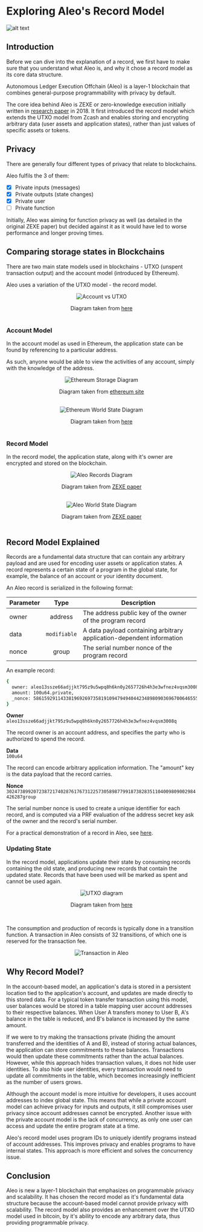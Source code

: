 # Exploring Aleo's Record Model

![alt text](./images/aleo.jpeg)

## Introduction
Before we can dive into the explanation of a record, we first have to make sure that you understand what Aleo is, and why it chose a record model as its core data structure. 

Autonomous Ledger Execution Offchain (Aleo) is a layer-1 blockchain that combines general-purpose programmability with privacy by default. 

The core idea behind Aleo is ZEXE or zero-knowledge execution initially written in [research paper](https://eprint.iacr.org/2018/962.pdf) in 2018. It first introduced the record model which extends the UTXO model from Zcash and enables storing and encrypting arbitrary data (user assets and application states), rather than just values of specific assets or tokens.


## Privacy
There are generally four different types of privacy that relate to blockchains.

Aleo fulfils the 3 of them:
- [x] Private inputs (messages)
- [x] Private outputs (state changes)
- [x] Private user
- [ ] Private function 

Initially, Aleo was aiming for function privacy as well (as detailed in the original ZEXE paper) but decided against it as it would have led to worse performance and longer proving times. 



## Comparing storage states in Blockchains
There are two main state models used in blockchains - UTXO (unspent transaction output) and the account model (introduced by Ethereum). 

Aleo uses a variation of the UTXO model - the record model.


<p align="center" width="100%">
<img src="./images/account_vs_utxo.png" alt="Account vs UTXO"/>
</p>

<center>Diagram taken from <a href="https://www.galaxy.com/insights/research/mev-how-flashboys-became-flashbots/"> here</a>
</center>
<br>

### Account Model
In the account model as used in Ethereum, the application state can be found by referencing to a particular address. 

As such, anyone would be able to view the activities of any account, simply with the knowledge of the address.

<p align="center" width="100%">
<img src="./images/ethereum_storage.png" alt="Ethereum Storage Diagram"/>
</p>

<center>Diagram taken from <a href="https://ethereum.org/en/develope.rs/docs/accounts/"> ethereum site</a>
</center>
<br>


<p align="center" width="100%">
<img src="./images/ethereum_world_state.png" alt="Ethereum World State Diagram"/>
</p>

<center>Diagram taken from <a href="https://www.lucassaldanha.com/ethereum-yellow-paper-walkthrough-2/"> here</a>
</center>
<br>


### Record Model
In the record model, the application state, along with it's owner are encrypted and stored on the blockchain. 


<p align="center" width="300">
<img src="./images/record.png" alt="Aleo Records Diagram"/>
</p>

<center>Diagram taken from <a href="https://eprint.iacr.org/2018/962.pdf"> ZEXE paper</a>
</center>
<br>


<p align="center" width="100%">
<img src="./images/aleo_ledger.png" alt="Aleo World State Diagram"/>
</p>


<center>Diagram taken from <a href="https://eprint.iacr.org/2018/962.pdf"> ZEXE paper</a>
</center>
<br>


## Record Model Explained
Records are a fundamental data structure that can contain any arbitrary payload and are used for encoding user assets or application states. A record represents a certain state of a program in the global state, for example, the balance of an account or your identity document. 


An Aleo record is serialized in the following format:

| Parameter  |             Type             | Description                                                                                         |
|------------|:----------------------------:|-----------------------------------------------------------------------------------------------------|
|     owner    |            address           |                      The address public key of the owner of the program record                      |
|    data    |    `modifiable`   | A data payload containing arbitrary application-dependent information                               |
|    nonce   |             group            |                            The serial number nonce of the program record                            |


An example record: 
```bash
{
  owner: aleo13ssze66adjjkt795z9u5wpq8h6kn0y2657726h4h3e3wfnez4vqsm3008q.private,
  amount: 100u64.private,
  _nonce: 5861592911433819692697358191094794940442348980903696700646555355124091569429group.public
}
```

<b>Owner</b>
<br/>
`aleo13ssze66adjjkt795z9u5wpq8h6kn0y2657726h4h3e3wfnez4vqsm3008q`

The record owner is an account address, and specifies the party who is authorized to spend the record.


<b>Data</b>
<br/>
`100u64`

The record can encode arbitrary application information. The "amount" key is the data payload that the record carries. 


<b>Nonce</b>
<br/>
`3024738992072387217402876176731225730589877991873828351104009809002984426287group`

The serial number nonce is used to create a unique identifier for each record, and is computed via a PRF evaluation of the address secret key ask of the owner and the record's serial number.

<!-- Use this if iframe is working -->
<!-- For a practical demonstration of record, see:

<iframe width="560" height="315" src="https://www.youtube.com/embed/JIgrKv_Q6Jo?si=RRLiTa9n4iYMG63z" title="YouTube video player" frameborder="0" allow="accelerometer; autoplay; clipboard-write; encrypted-media; gyroscope; picture-in-picture; web-share" referrerpolicy="strict-origin-when-cross-origin" allowfullscreen></iframe> -->

For a practical demonstration of a record in Aleo, see [here](https://youtu.be/JIgrKv_Q6Jo?feature=shared).


### Updating State
In the record model, applications update their state by consuming records containing the old state, and producing new records that contain the updated state. Records that have been used will be marked as spent and cannot be used again.


<p align="center" width="500">
<img src="./images/utxo.png" alt="UTXO diagram">
</p>

<p align="center" width="100%">
Diagram taken from <a href="https://adapulse.io/the-extensive-guide-on-eutxo-utxo-and-the-accounts-based-model/"> here</a>
</p>
<br>

The consumption and production of records is typically done in a transition function. A transaction in Aleo consists of 32 transitions, of which one is reserved for the transaction fee. 



<p align="center" width="100%">
<img src="./images/transaction_in_aleo.png"  alt="Transaction in Aleo"/>
</p>

## Why Record Model?

In the account-based model, an application's data is stored in a persistent location tied to the application's account, and updates are made directly to this stored data. For a typical token transfer transaction using this model, user balances would be stored in a table mapping user account addresses to their respective balances. When User A transfers money to User B, A's balance in the table is reduced, and B's balance is increased by the same amount.

If we were to try making the transactions private (hiding the amount transferred and the identities of A and B), instead of storing actual balances, the application can store commitments to these balances. Transactions would then update these commitments rather than the actual balances. However, while this approach hides transaction values, it does not hide user identities. To also hide user identities, every transaction would need to update all commitments in the table, which becomes increasingly inefficient as the number of users grows.

Although the account model is more intuitive for developers, it uses account addresses to index global state. This means that while a private account model can achieve privacy for inputs and outputs, it still compromises user privacy since account addresses cannot be encrypted. Another issue with the private account model is the lack of concurrency, as only one user can access and update the entire program state at a time.

Aleo's record model uses program IDs to uniquely identify programs instead of account addresses. This improves privacy and enables programs to have internal states. This approach is more efficient and solves the concurrency issue.

## Conclusion
Aleo is new a layer-1 blockchain that emphasizes on programmable privacy and scalability. It has chosen the record model as it's fundamental data structure because the account-based model cannot provide privacy with scalability. The record model also provides an enhancement over the UTXO model used in bitcoin, by it's ability to encode any arbitrary data, thus providing programmable privacy. 



